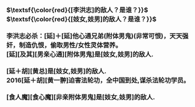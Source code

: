 <h3>
<br>$\textsf{\color{red}{[李洪志]的敌人？是谁？}}$
<br>$\textsf{\color{red}{[妓女,妓男]的敌人？是谁？}}$
<br>
<br>李洪志必杀：[延]＋[延]他心通兄弟(附体男鬼)(非常可恨)，天天强奸，制造仇恨，偷取男性/女性灵体营养。
<br>[延][及其][男亲心通][附体男鬼]是[妓女,妓男]的敌人.
<br>
<br>[延＋胡][黄总]是[妓女,妓男]的敌人.
<br>2016[延＋胡][黄一翀]迫害法轮功，全中国到处,谋杀法轮功学员。
<br>
<br>[食人魔][食心魔][非亲附体男鬼]是[妓女,妓男]的敌人.
</h3>
